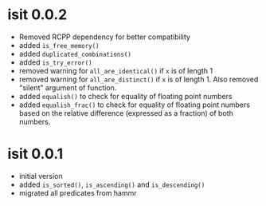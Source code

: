 # isit 0.0.2

* Removed RCPP dependency for better compatibility
* added `is_free_memory()`
* added `duplicated_combinations()`
* added `is_try_error()`
* removed warning for `all_are_identical()` if `x` is of length 1
* removed warning for `all_are_distinct()` if `x` is of length 1. Also removed 
  "silent" argument of function.
* added `equalish()` to check for equality of floating point numbers
* added `equalish_frac()` to check for equality of floating point numbers based
  on the relative difference (expressed as a fraction) of both numbers.




# isit 0.0.1

* initial version
* added `is_sorted()`, `is_ascending()` and `is_descending()`
* migrated all predicates from hammr
